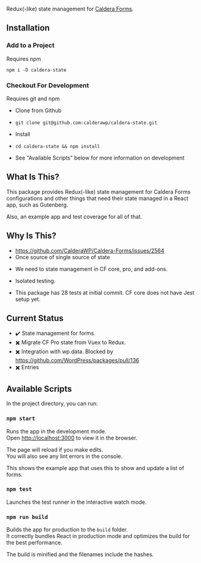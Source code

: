 Redux(-like) state management for [Caldera Forms](https://github.com/calderawp/caldera-forms).


## Installation
### Add to a Project
Requires npm

`npm i -D caldera-state`

### Checkout For Development
Requires git and npm

* Clone from Github
- `git clone git@github.com:calderawp/caldera-state.git`
* Install
- `cd caldera-state && npm install`
* See "Available Scripts" below for more information on development

## What Is This?
This package provides Redux(-like) state management for Caldera Forms configurations and other things that need their state managed in a React app, such as Gutenberg.

Also, an example app and test coverage for all of that.

## Why Is This?
* https://github.com/CalderaWP/Caldera-Forms/issues/2564
* Once source of single source of state
- We need to state management in CF core, pro, and add-ons.
* Isolated testing.
- This package has 28 tests at initial commit. CF core does not have Jest setup yet.

## Current Status
* ✔️ State management for forms.
* ✖️ Migrate CF Pro state from Vuex to Redux.
* ✖️ Integration with wp.data. Blocked by https://github.com/WordPress/packages/pull/136
* ✖️ Entries

## Available Scripts

In the project directory, you can run:

### `npm start`

Runs the app in the development mode.<br>
Open [http://localhost:3000](http://localhost:3000) to view it in the browser.

The page will reload if you make edits.<br>
You will also see any lint errors in the console.

This shows the example app that uses this to show and update a list of forms.

### `npm test`

Launches the test runner in the interactive watch mode.<br>

### `npm run build`

Builds the app for production to the `build` folder.<br>
It correctly bundles React in production mode and optimizes the build for the best performance.

The build is minified and the filenames include the hashes.<br>
